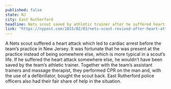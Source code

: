 ```yaml
---
published: false
state: NJ
city: East Rutherford
headline: Nets scout saved by athletic trainer after he suffered heart attack at practice
link: "https://nypost.com/2015/02/03/nets-scout-revived-after-heart-attack-at-practice/"
---
```


A Nets scout suffered a heart attack which led to cardiac arrest before the team’s practice in New Jersey. It was fortunate that he was present at the practice instead of being somewhere else, which is more typical in a scout’s life. If he suffered the heart attack somewhere else, he wouldn’t have been saved by the team’s athletic trainer. Together with the team’s assistant trainers and massage therapist, they performed CPR on the man and, with the use of a defibrillator, bought the scout back. East Rutherford police officers also had their fair share of help in the situation.